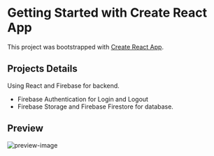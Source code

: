 # Getting Started with Create React App

This project was bootstrapped with [Create React App](https://github.com/facebook/create-react-app).

## Projects Details

Using React and Firebase for backend.

- Firebase Authentication for Login and Logout
- Firebase Storage and Firebase Firestore for database.

## Preview

![preview-image](https://github.com/ChaiyachetU/baiboon-gram.git/preview-images/preveiw-img.png?raw=true)
